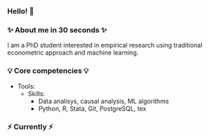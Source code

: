 ### Hello! 👋

### ✨ About me in 30 seconds ✨ 

I am a PhD student interested in empirical research using traditional econometric approach and machine learning. 

### 💡 Core competencies 💡
- Tools: 
  - Skills:
    * Data analisys, causal analysis, ML algorithms
    * Python, R, Stata, Git, PostgreSQL, tex

### ⚡️ Currently ⚡️

